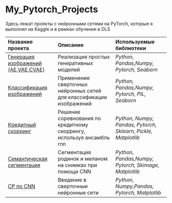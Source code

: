 # My_Pytorch_Projects
Здесь лежат проекты с нейронными сетями на PyTorch, которые я выполнял на Kaggle и в рамках обучения в DLS

| Название проекта | Описание | Используемые библиотеки | 
| :---------------------- | :---------------------- | :---------------------- |
|[Генерация изображений (AE,VAE,CVAE)](Spring_pictures)|Реализация простых генеративных моделей|*Python, Pandas,Numpy, Pytorch, Seaborn*|
|[Классификация изображений](Spring_pictures)|Применение сверточных нейронных сетей для классификации изображений|*Python, Pandas,Numpy, Pytorch, PIL, Seaborn*|
|[Кредитный скорринг](Credit_scoring)|Решение соревнования по кредитному скоррингу, используя ансамбль rnn|*Python, Numpy, Pandas, Pytorch, Sklearn, Pickle, Matplotlib*|
|[Семантическая сегментация](Segmentation)|Сегментация родинок и меланом на снимках при помощи CNN|*Python, Pandas,Numpy, Pytorch, Skimage, Matplotlib*|
|[СР по CNN](DLS_CNN_lesson)|Введение в сверточные нейронные сети|*Python, Numpy,Pandas, Pytorch, Matplotlib*|

